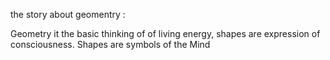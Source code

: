 the story about geomentry :

Geometry it the basic thinking of of living energy, shapes are expression of consciousness. Shapes are symbols of the Mind